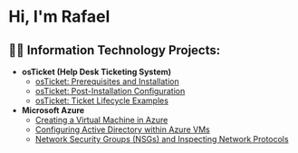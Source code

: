 <h1>Hi, I'm Rafael
<h2>👨‍💻 Information Technology Projects:</h2>

- <b>osTicket (Help Desk Ticketing System)</b>
  - [osTicket: Prerequisites and Installation](https://github.com/ElFailoJimenez/osticket-prereqs)
  - [osTicket: Post-Installation Configuration](https://github.com/ElFailoJimenez/post-install-config)
  - [osTicket: Ticket Lifecycle Examples](https://github.com/ElFailoJimenez/ticket-lifecycle)
- <b>Microsoft Azure</b>
  - [Creating a Virtual Machine in Azure](https://github.com/ElFailoJimenez/azure-start)
  - [Configuring Active Directory within Azure VMs](https://github.com/ElFailoJimenez/configure-ad)
  - [Network Security Groups (NSGs) and Inspecting Network Protocols](https://github.com/ElFailoJimenez/azure-network-protocols)
